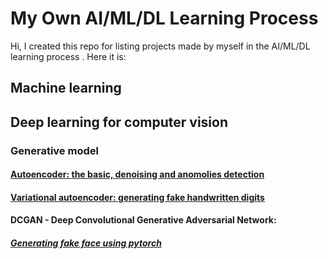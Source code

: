 # My Own AI/ML/DL Learning Process

Hi, I created this repo for listing projects made by myself in the AI/ML/DL learning process . Here it is:

## Machine learning

## Deep learning for computer vision 

### Generative model 

#### [Autoencoder: the basic, denoising and anomolies detection](https://github.com/HenrySomeCode/AE_basic_denoise_anomalies_detection.git)

#### [Variational autoencoder: generating fake handwritten digits](https://github.com/HenrySomeCode/VAE_fake_handwritten_digits.git)

#### DCGAN - Deep Convolutional Generative Adversarial Network: 

##### [Generating fake face using pytorch](https://github.com/HenrySomeCode/DCGAN_fake_face_pytorch.git)






